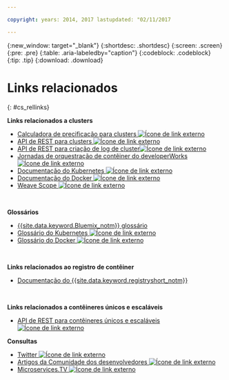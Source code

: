```yaml
---

copyright: years: 2014, 2017 lastupdated: "02/11/2017

---
```


{:new_window: target="_blank"}
{:shortdesc: .shortdesc}
{:screen: .screen}
{:pre: .pre}
{:table: .aria-labeledby="caption"}
{:codeblock: .codeblock}
{:tip: .tip}
{:download: .download}


# Links relacionados
{: #cs_rellinks}

**Links relacionados a clusters**

- [Calculadora de precificação para clusters ![Ícone de link externo](../icons/launch-glyph.svg "Ícone de link externo")](https://console.bluemix.net/?direct=classic%2F&env_id=ibm%3Ayp%3Aus-south#/pricing/cloudOEPaneId=pricing&paneId=pricingSheet&orgGuid=83f3f6dd-e430-4955-8225-0963753d8b0f&spaceGuid=f616188f-e265-4e04-84be-1b3d2ec63db3)
- [API de REST para clusters ![Ícone de link externo](../icons/launch-glyph.svg "Ícone de link externo")](https://us-south.containers.bluemix.net/swagger)
- [API de REST para criação de log de cluster![Ícone de link externo](../icons/launch-glyph.svg "Ícone de link externo")](https://us-south.containers.bluemix.net/swagger-logging/)
- [Jornadas de orquestração de contêiner do developerWorks ![Ícone de link externo](../icons/launch-glyph.svg "Ícone de link externo")](https://developer.ibm.com/code/journey/category/container-orchestration/)
- [Documentação do Kubernetes ![Ícone de link externo](../icons/launch-glyph.svg "Ícone de link externo")](https://kubernetes.io/)
- [Documentação do Docker ![Ícone de link externo](../icons/launch-glyph.svg "Ícone de link externo")](https://docs.docker.com/engine/)
- [Weave Scope ![Ícone de link externo](../icons/launch-glyph.svg "Ícone de link externo")](https://www.weave.works/oss/scope/)

<br />


**Glossários**
- [{{site.data.keyword.Bluemix_notm}} glossário](/docs/overview/glossary/index.html)
- [Glossário do Kubernetes ![Ícone de link externo](../icons/launch-glyph.svg "Ícone de link externo")](https://kubernetes.io/docs/reference/glossary/?fundamental=true)
- [Glossário do Docker ![Ícone de link externo](../icons/launch-glyph.svg "Ícone de link externo")](https://docs.docker.com/glossary/)

<br />


**Links relacionados ao registro de contêiner**

- [Documentação do {{site.data.keyword.registryshort_notm}}](/docs/services/Registry/index.html)


<br />



**Links relacionados a contêineres únicos e escaláveis**

- [API de REST para contêineres únicos e escaláveis ![Ícone de link externo](../icons/launch-glyph.svg "Ícone de link externo")](http://ccsapi-doc.mybluemix.net/)

**Consultas**

- [Twitter ![Ícone de link externo](../icons/launch-glyph.svg "Ícone de link externo")](https://twitter.com/hashtag/ibmcontainers)
- [Artigos da Comunidade dos desenvolvedores ![Ícone de link externo](../icons/launch-glyph.svg "Ícone de link externo")](https://www.ibm.com/blogs/bluemix/tag/containers/)
- [Microservices.TV ![Ícone de link externo](../icons/launch-glyph.svg "Ícone de link externo")](https://developer.ibm.com/tv/microservices/)

<br />

